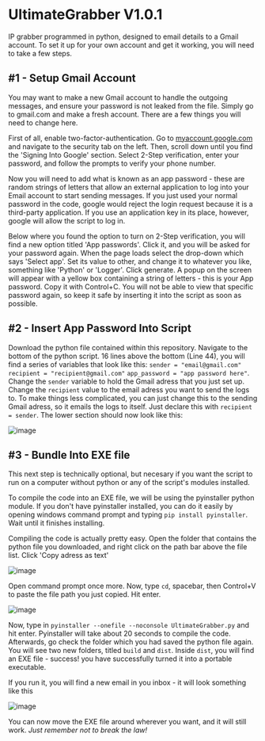 # UltimateGrabber V1.0.1
IP grabber programmed in python, designed to email details to a Gmail account. To set it up for your own account and get it working, you will need to take a few steps.

## #1 - Setup Gmail Account
You may want to make a new Gmail account to handle the outgoing messages, and ensure your password is not leaked from the file. Simply go to gmail.com and make a fresh account. There are a few things you will need to change here.

First of all, enable two-factor-authentication. Go to [myaccount.google.com](https://myaccount.google.com) and navigate to the security tab on the left. Then, scroll down until you find the 'Signing Into Google' section. Select 2-Step verification, enter your password, and follow the prompts to verify your phone number.

Now you will need to add what is known as an app password - these are random strings of letters that allow an external application to log into your Email account to start sending messages. If you just used your normal password in the code, google would reject the login request because it is a third-party application. If you use an application key in its place, however, google will allow the script to log in.

Below where you found the option to turn on 2-Step verification, you will find a new option titled 'App passwords'. Click it, and you will be asked for your password again. When the page loads select the drop-down which says 'Select app'. Set its value to other, and change it to whatever you like, something like 'Python' or 'Logger'. Click generate. A popup on the screen will appear with a yellow box containing a string of letters - this is your App password. Copy it with Control+C. You will not be able to view that specific password again, so keep it safe by inserting it into the script as soon as possible.

## #2 - Insert App Password Into Script
Download the python file contained within this repository.
Navigate to the bottom of the python script. 16 lines above the bottom (Line 44), you will find a series of variables that look like this:
`sender = "email@gmail.com"`
`recipient = "recipient@gmail.com"`
`app_password = "app password here"`.
Change the `sender` variable to hold the Gmail adress that you just set up.
Change the `recipient` value to the email adress you want to send the logs to. To make things less complicated, you can just change this to the sending Gmail adress, so it emails the logs to itself. Just declare this with `recipient = sender`. The lower section should now look like this:

![image](https://user-images.githubusercontent.com/83145315/186371119-151275d4-2cb0-4747-81b6-5f7182f63fce.png)

## #3 - Bundle Into EXE file 
This next step is technically optional, but necesary if you want the script to run on a computer without python or any of the script's modules installed.

To compile the code into an EXE file, we will be using the pyinstaller python module. If you don't have pyinstaller installed, you can do it easily by opening windows command prompt and typing `pip install pyinstaller`. Wait until it finishes installing.

Compiling the code is actually pretty easy. Open the folder that contains the python file you downloaded, and right click on the path bar above the file list. Click 'Copy adress as text'

![image](https://user-images.githubusercontent.com/83145315/186372995-bc75cb7a-f2aa-4775-abed-59f580fc38a4.png)

Open command prompt once more. Now, type `cd`, spacebar, then Control+V to paste the file path you just copied. Hit enter.

![image](https://user-images.githubusercontent.com/83145315/186373786-2e9c5a16-656f-470c-b463-9a1dac19cd40.png)

Now, type in `pyinstaller --onefile --noconsole UltimateGrabber.py` and hit enter. Pyinstaller will take about 20 seconds to compile the code. Afterwards, go check the folder which you had saved the python file again. You will see two new folders, titled `build` and `dist`. Inside `dist`, you will find an EXE file - success! you have successfully turned it into a portable executable.

If you run it, you will find a new email in you inbox - it will look something like this

![image](https://user-images.githubusercontent.com/83145315/186375254-7d55f361-4939-4180-9abd-b2f783c7bc9a.png)

You can now move the EXE file around wherever you want, and it will still work. *Just remember not to break the law!*



